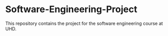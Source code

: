 # Software-Engineering-Project
This repository contains the project for the software engineering course at UHD.
